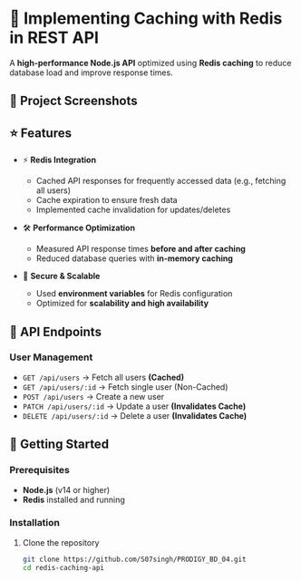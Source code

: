 # 🚀 Implementing Caching with Redis in REST API  

A **high-performance Node.js API** optimized using **Redis caching** to reduce database load and improve response times.  

## 📸 Project Screenshots 



## ⭐ Features  

- ⚡ **Redis Integration**  
  - Cached API responses for frequently accessed data (e.g., fetching all users)  
  - Cache expiration to ensure fresh data  
  - Implemented cache invalidation for updates/deletes  

- 🛠 **Performance Optimization**  
  - Measured API response times **before and after caching**  
  - Reduced database queries with **in-memory caching**  

- 🔐 **Secure & Scalable**  
  - Used **environment variables** for Redis configuration  
  - Optimized for **scalability and high availability**
 
  
## 🔌 API Endpoints  

### User Management  
- `GET /api/users` → Fetch all users **(Cached)**  
- `GET /api/users/:id` → Fetch single user (Non-Cached)  
- `POST /api/users` → Create a new user  
- `PATCH /api/users/:id` → Update a user **(Invalidates Cache)**  
- `DELETE /api/users/:id` → Delete a user **(Invalidates Cache)**  

## 🚀 Getting Started  

### Prerequisites  
- **Node.js** (v14 or higher)  
- **Redis** installed and running  

### Installation  

1. Clone the repository  
   ```bash
   git clone https://github.com/S07singh/PRODIGY_BD_04.git
   cd redis-caching-api

